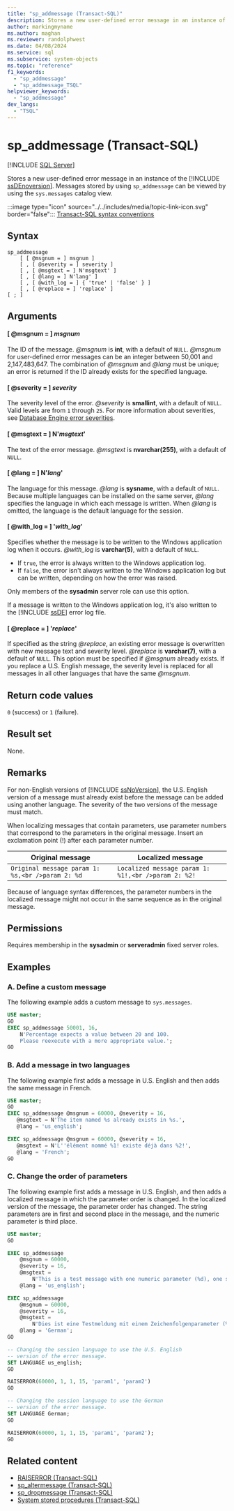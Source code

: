 ```yaml
---
title: "sp_addmessage (Transact-SQL)"
description: Stores a new user-defined error message in an instance of the SQL Server Database Engine.
author: markingmyname
ms.author: maghan
ms.reviewer: randolphwest
ms.date: 04/08/2024
ms.service: sql
ms.subservice: system-objects
ms.topic: "reference"
f1_keywords:
  - "sp_addmessage"
  - "sp_addmessage_TSQL"
helpviewer_keywords:
  - "sp_addmessage"
dev_langs:
  - "TSQL"
---
```

# sp_addmessage (Transact-SQL)

[!INCLUDE [SQL Server](../../includes/applies-to-version/sqlserver.md)]

Stores a new user-defined error message in an instance of the [!INCLUDE [ssDEnoversion](../../includes/ssdenoversion-md.md)]. Messages stored by using `sp_addmessage` can be viewed by using the `sys.messages` catalog view.

:::image type="icon" source="../../includes/media/topic-link-icon.svg" border="false"::: [Transact-SQL syntax conventions](../../t-sql/language-elements/transact-sql-syntax-conventions-transact-sql.md)

## Syntax

```syntaxsql
sp_addmessage
    [ [ @msgnum = ] msgnum ]
    [ , [ @severity = ] severity ]
    [ , [ @msgtext = ] N'msgtext' ]
    [ , [ @lang = ] N'lang' ]
    [ , [ @with_log = ] { 'true' | 'false' } ]
    [ , [ @replace = ] 'replace' ]
[ ; ]
```

## Arguments

#### [ @msgnum = ] *msgnum*

The ID of the message. *@msgnum* is **int**, with a default of `NULL`. *@msgnum* for user-defined error messages can be an integer between 50,001 and 2,147,483,647. The combination of *@msgnum* and *@lang* must be unique; an error is returned if the ID already exists for the specified language.

#### [ @severity = ] *severity*

The severity level of the error. *@severity* is **smallint**, with a default of `NULL`. Valid levels are from `1` through `25`. For more information about severities, see [Database Engine error severities](../errors-events/database-engine-error-severities.md).

#### [ @msgtext = ] N'*msgtext*'

The text of the error message. *@msgtext* is **nvarchar(255)**, with a default of `NULL`.

#### [ @lang = ] N'*lang*'

The language for this message. *@lang* is **sysname**, with a default of `NULL`. Because multiple languages can be installed on the same server, *@lang* specifies the language in which each message is written. When *@lang* is omitted, the language is the default language for the session.

#### [ @with_log = ] '*with_log*'

Specifies whether the message is to be written to the Windows application log when it occurs. *@with_log* is **varchar(5)**, with a default of `NULL`.

- If `true`, the error is always written to the Windows application log.
- If `false`, the error isn't always written to the Windows application log but can be written, depending on how the error was raised.

Only members of the **sysadmin** server role can use this option.

If a message is written to the Windows application log, it's also written to the [!INCLUDE [ssDE](../../includes/ssde-md.md)] error log file.

#### [ @replace = ] '*replace*'

If specified as the string *@replace*, an existing error message is overwritten with new message text and severity level. *@replace* is **varchar(7)**, with a default of `NULL`. This option must be specified if *@msgnum* already exists. If you replace a U.S. English message, the severity level is replaced for all messages in all other languages that have the same *@msgnum*.

## Return code values

`0` (success) or `1` (failure).

## Result set

None.

## Remarks

For non-English versions of [!INCLUDE [ssNoVersion](../../includes/ssnoversion-md.md)], the U.S. English version of a message must already exist before the message can be added using another language. The severity of the two versions of the message must match.

When localizing messages that contain parameters, use parameter numbers that correspond to the parameters in the original message. Insert an exclamation point (!) after each parameter number.

| Original message | Localized message |
| --- | --- |
| `Original message param 1: %s,<br />param 2: %d` | `Localized message param 1: %1!,<br />param 2: %2!` |

Because of language syntax differences, the parameter numbers in the localized message might not occur in the same sequence as in the original message.

## Permissions

Requires membership in the **sysadmin** or **serveradmin** fixed server roles.

## Examples

### A. Define a custom message

The following example adds a custom message to `sys.messages`.

```sql
USE master;
GO
EXEC sp_addmessage 50001, 16,
    N'Percentage expects a value between 20 and 100.
    Please reexecute with a more appropriate value.';
GO
```

### B. Add a message in two languages

The following example first adds a message in U.S. English and then adds the same message in French.

```sql
USE master;
GO
EXEC sp_addmessage @msgnum = 60000, @severity = 16,
   @msgtext = N'The item named %s already exists in %s.',
   @lang = 'us_english';

EXEC sp_addmessage @msgnum = 60000, @severity = 16,
   @msgtext = N'L''élément nommé %1! existe déjà dans %2!',
   @lang = 'French';
GO
```

### C. Change the order of parameters

The following example first adds a message in U.S. English, and then adds a localized message in which the parameter order is changed. In the localized version of the message, the parameter order has changed. The string parameters are in first and second place in the message, and the numeric parameter is third place.

```sql
USE master;
GO

EXEC sp_addmessage
    @msgnum = 60000,
    @severity = 16,
    @msgtext =
        N'This is a test message with one numeric parameter (%d), one string parameter (%s), and another string parameter (%s).',
    @lang = 'us_english';

EXEC sp_addmessage
    @msgnum = 60000,
    @severity = 16,
    @msgtext =
        N'Dies ist eine Testmeldung mit einem Zeichenfolgenparameter (%3!), einem weiteren Zeichenfolgenparameter (%2!), und einem numerischen Parameter (%1!).',
    @lang = 'German';
GO

-- Changing the session language to use the U.S. English
-- version of the error message.
SET LANGUAGE us_english;
GO

RAISERROR(60000, 1, 1, 15, 'param1', 'param2')
GO

-- Changing the session language to use the German
-- version of the error message.
SET LANGUAGE German;
GO

RAISERROR(60000, 1, 1, 15, 'param1', 'param2');
GO
```

## Related content

- [RAISERROR (Transact-SQL)](../../t-sql/language-elements/raiserror-transact-sql.md)
- [sp_altermessage (Transact-SQL)](sp-altermessage-transact-sql.md)
- [sp_dropmessage (Transact-SQL)](sp-dropmessage-transact-sql.md)
- [System stored procedures (Transact-SQL)](system-stored-procedures-transact-sql.md)
